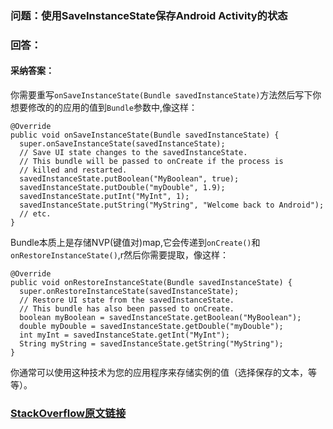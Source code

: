 ### 问题：使用SaveInstanceState保存Android Activity的状态

### 回答：
#### 采纳答案： 
你需要重写`onSaveInstanceState(Bundle savedInstanceState)`方法然后写下你想要修改的的应用的值到`Bundle`参数中,像这样：

```
@Override
public void onSaveInstanceState(Bundle savedInstanceState) {
  super.onSaveInstanceState(savedInstanceState);
  // Save UI state changes to the savedInstanceState.
  // This bundle will be passed to onCreate if the process is
  // killed and restarted.
  savedInstanceState.putBoolean("MyBoolean", true);
  savedInstanceState.putDouble("myDouble", 1.9);
  savedInstanceState.putInt("MyInt", 1);
  savedInstanceState.putString("MyString", "Welcome back to Android");
  // etc.
}
```      
                                              
Bundle本质上是存储NVP(键值对)map,它会传递到`onCreate()`和`onRestoreInstanceState()`,r然后你需要提取，像这样：
```
@Override
public void onRestoreInstanceState(Bundle savedInstanceState) {
  super.onRestoreInstanceState(savedInstanceState);
  // Restore UI state from the savedInstanceState.
  // This bundle has also been passed to onCreate.
  boolean myBoolean = savedInstanceState.getBoolean("MyBoolean");
  double myDouble = savedInstanceState.getDouble("myDouble");
  int myInt = savedInstanceState.getInt("MyInt");
  String myString = savedInstanceState.getString("MyString");
}
```
你通常可以使用这种技术为您的应用程序来存储实例的值（选择保存的文本，等等）。


### [StackOverflow原文链接](https://stackoverflow.com/questions/151777/saving-android-activity-state-using-save-instance-state) 
